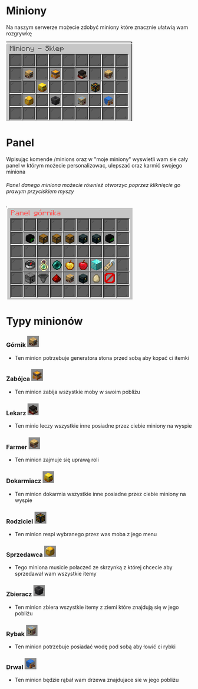 # Miniony

Na naszym serwerze możecie zdobyć miniony które znacznie ułatwią wam rozgrywkę

![img.png](../assets/miniony/img.png)


# Panel


Wpisując komende /minions oraz w "moje miniony" wyswietli wam sie cały panel w którym możecie personalizowac, ulepszać oraz karmić swojego miniona
###### Panel danego miniona możecie również otworzyc poprzez kliknięcie go prawym przyciskiem myszy

![img_1.png](../assets/miniony/img_1.png)


# Typy minionów


### Górnik ![img_2.png](../assets/miniony/img_2.png)

- Ten minion potrzebuje generatora stona przed sobą aby kopać ci itemki


### Zabójca ![img_3.png](../assets/miniony/img_3.png)

- Ten minion zabija wszystkie moby w swoim pobliżu


### Lekarz ![img_4.png](../assets/miniony/img_4.png)

- Ten minio leczy wszystkie inne posiadne przez ciebie miniony na wyspie


### Farmer  ![img_5.png](../assets/miniony/img_5.png)

- Ten minion zajmuje się uprawą roli


### Dokarmiacz ![img_6.png](../assets/miniony/img_6.png)

- Ten minion dokarmia wszystkie inne posiadne przez ciebie miniony na wyspie


### Rodziciel ![img_7.png](../assets/miniony/img_7.png)

- Ten minion respi wybranego przez was moba z jego menu 


### Sprzedawca ![img_8.png](../assets/miniony/img_8.png)

- Tego miniona musicie połaczeć ze skrzynką z której chcecie aby sprzedawał wam wszystkie itemy


### Zbieracz ![img_9.png](../assets/miniony/img_9.png)

- Ten minion zbiera wszystkie itemy z ziemi które znajdują się w jego pobliżu


### Rybak ![img_10.png](../assets/miniony/img_10.png)

- Ten minion potrzebuje posiadać wodę pod sobą aby łowić ci rybki


### Drwal ![img_11.png](../assets/miniony/img_11.png)

- Ten minion będzie rąbał wam drzewa znajdujace sie w jego pobliżu
